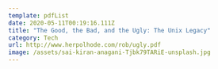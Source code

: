 ```yaml
---
template: pdfList
date: 2020-05-11T00:19:16.111Z
title: "The Good, the Bad, and the Ugly: The Unix Legacy"
category: Tech
url: http://www.herpolhode.com/rob/ugly.pdf
image: /assets/sai-kiran-anagani-Tjbk79TARiE-unsplash.jpg
---
```

